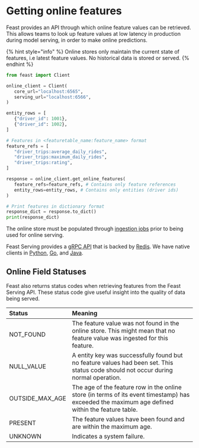 # Getting online features

Feast provides an API through which online feature values can be retrieved. This allows teams to look up feature values at low latency in production during model serving, in order to make online predictions.

{% hint style="info" %}
Online stores only maintain the current state of features, i.e latest feature values. No historical data is stored or served.
{% endhint %}

```python
from feast import Client

online_client = Client(
   core_url="localhost:6565",
   serving_url="localhost:6566",
)

entity_rows = [
   {"driver_id": 1001},
   {"driver_id": 1002},
]

# Features in <featuretable_name:feature_name> format
feature_refs = [
   "driver_trips:average_daily_rides",
   "driver_trips:maximum_daily_rides",
   "driver_trips:rating",
]

response = online_client.get_online_features(
   feature_refs=feature_refs, # Contains only feature references
   entity_rows=entity_rows, # Contains only entities (driver ids)
)

# Print features in dictionary format
response_dict = response.to_dict()
print(response_dict)
```

The online store must be populated through [ingestion jobs](define-and-ingest-features.md#batch-source-to-online-store) prior to being used for online serving.

Feast Serving provides a [gRPC API](https://api.docs.feast.dev/grpc/feast.serving.pb.html) that is backed by [Redis](https://redis.io/). We have native clients in [Python](https://api.docs.feast.dev/python/), [Go](https://godoc.org/github.com/gojek/feast/sdk/go), and [Java](https://javadoc.io/doc/dev.feast).

## Online Field Statuses

Feast also returns status codes when retrieving features from the Feast Serving API. These status code give useful insight into the quality of data being served.

| Status | Meaning |
| :--- | :--- |
| NOT\_FOUND | The feature value was not found in the online store. This might mean that no feature value was ingested for this feature. |
| NULL\_VALUE | A entity key was successfully found but no feature values had been set. This status code should not occur during normal operation. |
| OUTSIDE\_MAX\_AGE | The age of the feature row in the online store \(in terms of its event timestamp\) has exceeded the maximum age defined within the feature table. |
| PRESENT | The feature values have been found and are within the maximum age. |
| UNKNOWN | Indicates a system failure. |

